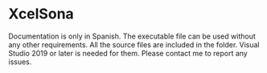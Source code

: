 # XcelSona

Documentation is only in Spanish. The executable file can be used without any other requirements. All the source files are included in the folder. Visual Studio 2019 or later is needed for them. Please contact me to report any issues.

